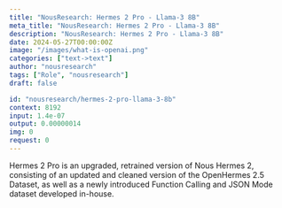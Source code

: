```yaml
---
title: "NousResearch: Hermes 2 Pro - Llama-3 8B"
meta_title: "NousResearch: Hermes 2 Pro - Llama-3 8B"
description: "NousResearch: Hermes 2 Pro - Llama-3 8B"
date: 2024-05-27T00:00:00Z
image: "/images/what-is-openai.png"
categories: ["text->text"]
author: "nousresearch"
tags: ["Role", "nousresearch"]
draft: false

id: "nousresearch/hermes-2-pro-llama-3-8b"
context: 8192
input: 1.4e-07
output: 0.00000014
img: 0
request: 0
---
```


Hermes 2 Pro is an upgraded, retrained version of Nous Hermes 2, consisting of an updated and cleaned version of the OpenHermes 2.5 Dataset, as well as a newly introduced Function Calling and JSON Mode dataset developed in-house.

